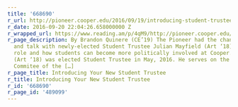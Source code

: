 ```yaml
---
title: '668690'
r_url: http://pioneer.cooper.edu/2016/09/19/introducing-student-trustee/
r_date: 2016-09-20 22:04:26.658000000 Z
r_wrapped_url: https://www.reading.am/p/4qM9/http://pioneer.cooper.edu/2016/09/19/introducing-student-trustee/
r_page_description: By Brandon Quinere (CE’19) The Pioneer had the chance to sit down
  and talk with newly-elected Student Trustee Julian Mayfield (Art ‘18) about his
  role and how students can become more politically involved at Cooper. Julian Mayfield
  (Art ‘18) was elected Student Trustee in May, 2016. He serves on the Free Education
  Commitee of the […]
r_page_title: Introducing Your New Student Trustee
r_title: Introducing Your New Student Trustee
r_id: '668690'
r_page_id: '489099'
---
```


